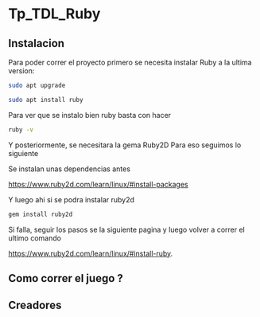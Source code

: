 # Tp_TDL_Ruby

## Instalacion 

Para poder correr el proyecto primero se necesita instalar Ruby a la ultima version:

```bash
sudo apt upgrade
```

```bash
sudo apt install ruby
```

Para ver que se instalo bien ruby basta con hacer

```bash
ruby -v
```

Y posteriormente, se necesitara la gema Ruby2D
Para eso seguimos lo siguiente

Se instalan unas dependencias antes

https://www.ruby2d.com/learn/linux/#install-packages

Y luego ahi si se podra instalar ruby2d

```bash 
gem install ruby2d
```

Si falla, seguir los pasos se la siguiente pagina y luego volver a correr el ultimo comando

https://www.ruby2d.com/learn/linux/#install-ruby.

## Como correr el juego ?

## Creadores
